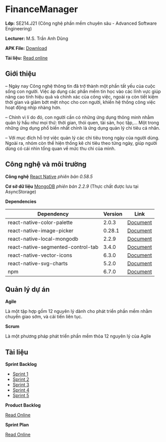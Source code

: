 # FinanceManager
**Lớp:** SE214.J21 (Công nghệ phần mềm chuyên sâu - Advanced Software Engineering)

**Lecturer:** M.S. Trần Anh Dũng

**APK File:** [Download](https://drive.google.com/drive/folders/1NsbamY7zKsSoOYnrUKDJy9KbsD8NNd_7?usp=sharing)

**Tài liệu:** [Read online](https://drive.google.com/file/d/1FqjOii3xnH3HEOPQvFH1Kkmq91eGj2N0/view?usp=sharing)

## Giới thiệu
  –	Ngày nay Công nghệ thông tin đã trở thành một phần tất yếu của cuộc sống con người. Việc áp dụng các phần mềm tin học vào các lĩnh vực giúp nâng cao tính hiệu quả và chính xác của công việc, ngoài ra còn tiết kiệm thời gian và giảm bớt mệt nhọc cho con người,  khiến hệ thống công việc hoạt động nhịp nhàng hơn. 

–	Chính vì lí do đó, con người cần có những ứng dụng thông minh nhằm quản lý hầu như mọi thứ: thời gian, thói quen, tài sản, học tập,… Một trong những ứng dụng phổ biến nhất chính là ứng dụng quản lý chi tiêu cá nhân.

–	Với mục đích hỗ trợ việc quản lý các chi tiêu trong ngày của người dùng. Ngoài ra, nhóm còn thể hiện thống kê chi tiêu theo từng ngày, giúp người dùng có cái nhìn tổng quan về mức thu chi của mình.
 
## Công nghệ và môi trường
**Công nghệ** [React Native](https://facebook.github.io/react-native/) *phiên bản 0.58.5*

**Cơ sở dữ liệu** [MongoDB](https://www.npmjs.com/package/react-native-local-mongodb) *phiên bản 2.2.9* (Thực chất được lưu tại AsyncStorage)

**Dependencies**

| Dependency | Version | Link |
|--------------|-------|-------|
| react-native-color-palette | 2.0.3 | [Document](https://www.npmjs.com/package/react-native-color-palette) |
| react-native-image-picker | 0.28.1 | [Document](https://github.com/react-native-community/react-native-image-picker) |
| react-native-local-mongodb | 2.2.9 | [Document](https://www.npmjs.com/package/react-native-local-mongodb) |
| react-native-segmented-control-tab | 3.4.0 | [Document](https://github.com/kirankalyan5/react-native-segmented-control-tab) |
| react-native-vector-icons | 6.3.0 | [Document](https://github.com/oblador/react-native-vector-icons) |
| react-native-svg-charts | 5.2.0 | [Document](https://github.com/JesperLekland/react-native-svg-charts) |
| npm | 6.7.0 | [Document](https://www.npmjs.com/) |

## Quản lý dự án

**Agile**
  
  Là một tập hợp gồm 12 nguyên lý dành cho phát triển phần mềm nhằm chuyển giao sớm, và cải tiến liên tục.

**Scrum**
  
  Là một phương pháp phát triển phần mềm thỏa 12 nguyên lý của Agile

## Tài liệu

**Sprint Backlog**
  - [Sprint 1](https://drive.google.com/file/d/1w49-S5gEmX9JWt_Dwae37Y6xGfaf3mGT/view?usp=sharing)
  - [Sprint 2](https://drive.google.com/file/d/1XliQrIp2vLBTQM8zqCiyd6JFFJvOB2bO/view?usp=sharing)
  - [Sprint 3](https://drive.google.com/file/d/1Q_LzVQjR4Q_xdqWzx13xAmJcpsuQ_Zl9/view?usp=sharing)
  - [Sprint 4](https://drive.google.com/file/d/1Plu_gxb_CQ4FlCU4QLbaDh675eL3BYJq/view?usp=sharing)
  - [Sprint 5](https://drive.google.com/file/d/1aktBjj_LkDQqDV8-YmmaI8wuXVO0zKti/view?usp=sharing)

**Product Backlog**
  
  [Read Online](https://drive.google.com/file/d/1H7TabZs-KfdAqYFl-R_Dj1KqPPCH-0hU/view?usp=sharing)

**Sprint Plan**
  
  [Read Online](https://drive.google.com/file/d/1jvgPPGmICmFBO52clIz-CXQvcYmtE48s/view?usp=sharing)
  
